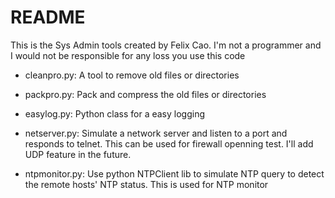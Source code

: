 # README


This is the Sys Admin tools created by Felix Cao.
I'm not a programmer and I would not be responsible for any loss you use this code


- cleanpro.py: 
  A tool to remove old files or directories

- packpro.py: 
  Pack and compress the old files or directories

- easylog.py:
  Python class for a easy logging
  
- netserver.py: 
  Simulate a network server and listen to a port and responds to telnet.
  This can be used for firewall openning test. I'll add UDP feature in the future.
        
- ntpmonitor.py:
  Use python NTPClient lib to simulate NTP query to detect the remote hosts' 
  NTP status. This is used for NTP monitor
